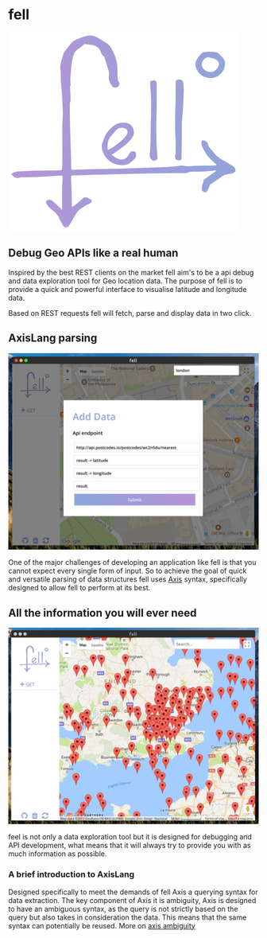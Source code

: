# fell

![Find Everything](src/public/logo.png)

## Debug Geo APIs like a real human

Inspired by the best REST clients on the market fell aim's to be a api debug and data exploration tool for Geo location data. The purpose of fell is to provide a quick and powerful interface to visualise latitude and longitude data.

Based on REST requests fell will fetch, parse and display data in two click.

## AxisLang parsing

![One-Click querying](media/query.png)

One of the major challenges of developing an application like fell is that you cannot expect every single form of input. So to achieve the goal of quick and versatile parsing of data structures fell uses [Axis](https://github.com/pedsm/axisLang) syntax, specifically designed to allow fell to perform at its best.

## All the information you will ever need

![Plane location data](media/data.png)

feel is not only a data exploration tool but it is designed for debugging and API development, what means that it will always try to provide you with as much information as possible.

### A brief introduction to AxisLang

Designed specifically to meet the demands of fell Axis a querying syntax for data extraction. The key component of Axis it is ambiguity, Axis is designed to have an ambiguous syntax, as the query is not strictly based on the query but also takes in consideration the data. This means that the same syntax can potentially be reused. More on [axis ambiguity](https://github.com/pedsm/axisLang)

